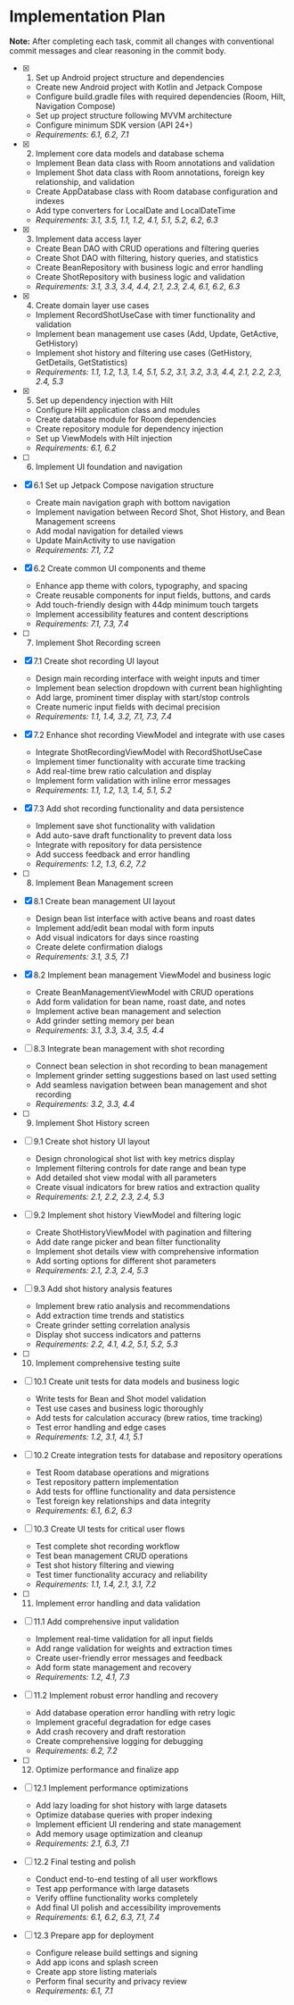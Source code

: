 # Implementation Plan

**Note:** After completing each task, commit all changes with conventional commit messages and clear reasoning in the commit body.

- [x] 1. Set up Android project structure and dependencies
  - Create new Android project with Kotlin and Jetpack Compose
  - Configure build.gradle files with required dependencies (Room, Hilt, Navigation Compose)
  - Set up project structure following MVVM architecture
  - Configure minimum SDK version (API 24+)
  - _Requirements: 6.1, 6.2, 7.1_

- [x] 2. Implement core data models and database schema
  - Implement Bean data class with Room annotations and validation
  - Implement Shot data class with Room annotations, foreign key relationship, and validation
  - Create AppDatabase class with Room database configuration and indexes
  - Add type converters for LocalDate and LocalDateTime
  - _Requirements: 3.1, 3.5, 1.1, 1.2, 4.1, 5.1, 5.2, 6.2, 6.3_

- [x] 3. Implement data access layer
  - Create Bean DAO with CRUD operations and filtering queries
  - Create Shot DAO with filtering, history queries, and statistics
  - Create BeanRepository with business logic and error handling
  - Create ShotRepository with business logic and validation
  - _Requirements: 3.1, 3.3, 3.4, 4.4, 2.1, 2.3, 2.4, 6.1, 6.2, 6.3_

- [x] 4. Create domain layer use cases
  - Implement RecordShotUseCase with timer functionality and validation
  - Implement bean management use cases (Add, Update, GetActive, GetHistory)
  - Implement shot history and filtering use cases (GetHistory, GetDetails, GetStatistics)
  - _Requirements: 1.1, 1.2, 1.3, 1.4, 5.1, 5.2, 3.1, 3.2, 3.3, 4.4, 2.1, 2.2, 2.3, 2.4, 5.3_

- [x] 5. Set up dependency injection with Hilt
  - Configure Hilt application class and modules
  - Create database module for Room dependencies
  - Create repository module for dependency injection
  - Set up ViewModels with Hilt injection
  - _Requirements: 6.1, 6.2_

- [ ] 6. Implement UI foundation and navigation

- [x] 6.1 Set up Jetpack Compose navigation structure






  - Create main navigation graph with bottom navigation
  - Implement navigation between Record Shot, Shot History, and Bean Management screens
  - Add modal navigation for detailed views
  - Update MainActivity to use navigation
  - _Requirements: 7.1, 7.2_

- [x] 6.2 Create common UI components and theme






  - Enhance app theme with colors, typography, and spacing
  - Create reusable components for input fields, buttons, and cards
  - Add touch-friendly design with 44dp minimum touch targets
  - Implement accessibility features and content descriptions
  - _Requirements: 7.1, 7.3, 7.4_

- [ ] 7. Implement Shot Recording screen

- [x] 7.1 Create shot recording UI layout




  - Design main recording interface with weight inputs and timer
  - Implement bean selection dropdown with current bean highlighting
  - Add large, prominent timer display with start/stop controls
  - Create numeric input fields with decimal precision
  - _Requirements: 1.1, 1.4, 3.2, 7.1, 7.3, 7.4_

- [x] 7.2 Enhance shot recording ViewModel and integrate with use cases





  - Integrate ShotRecordingViewModel with RecordShotUseCase
  - Implement timer functionality with accurate time tracking
  - Add real-time brew ratio calculation and display
  - Implement form validation with inline error messages
  - _Requirements: 1.1, 1.2, 1.3, 1.4, 5.1, 5.2_

- [x] 7.3 Add shot recording functionality and data persistence





  - Implement save shot functionality with validation
  - Add auto-save draft functionality to prevent data loss
  - Integrate with repository for data persistence
  - Add success feedback and error handling
  - _Requirements: 1.2, 1.3, 6.2, 7.2_

- [ ] 8. Implement Bean Management screen

- [x] 8.1 Create bean management UI layout







  - Design bean list interface with active beans and roast dates
  - Implement add/edit bean modal with form inputs
  - Add visual indicators for days since roasting
  - Create delete confirmation dialogs
  - _Requirements: 3.1, 3.5, 7.1_

- [x] 8.2 Implement bean management ViewModel and business logic






  - Create BeanManagementViewModel with CRUD operations
  - Add form validation for bean name, roast date, and notes
  - Implement active bean management and selection
  - Add grinder setting memory per bean
  - _Requirements: 3.1, 3.3, 3.4, 3.5, 4.4_

- [ ] 8.3 Integrate bean management with shot recording
  - Connect bean selection in shot recording to bean management
  - Implement grinder setting suggestions based on last used setting
  - Add seamless navigation between bean management and shot recording
  - _Requirements: 3.2, 3.3, 4.4_

- [ ] 9. Implement Shot History screen

- [ ] 9.1 Create shot history UI layout
  - Design chronological shot list with key metrics display
  - Implement filtering controls for date range and bean type
  - Add detailed shot view modal with all parameters
  - Create visual indicators for brew ratios and extraction quality
  - _Requirements: 2.1, 2.2, 2.3, 2.4, 5.3_

- [ ] 9.2 Implement shot history ViewModel and filtering logic
  - Create ShotHistoryViewModel with pagination and filtering
  - Add date range picker and bean filter functionality
  - Implement shot details view with comprehensive information
  - Add sorting options for different shot parameters
  - _Requirements: 2.1, 2.3, 2.4, 5.3_

- [ ] 9.3 Add shot history analysis features
  - Implement brew ratio analysis and recommendations
  - Add extraction time trends and statistics
  - Create grinder setting correlation analysis
  - Display shot success indicators and patterns
  - _Requirements: 2.2, 4.1, 4.2, 5.1, 5.2, 5.3_

- [ ] 10. Implement comprehensive testing suite

- [ ] 10.1 Create unit tests for data models and business logic
  - Write tests for Bean and Shot model validation
  - Test use cases and business logic thoroughly
  - Add tests for calculation accuracy (brew ratios, time tracking)
  - Test error handling and edge cases
  - _Requirements: 1.2, 3.1, 4.1, 5.1_

- [ ] 10.2 Create integration tests for database and repository operations
  - Test Room database operations and migrations
  - Test repository pattern implementation
  - Add tests for offline functionality and data persistence
  - Test foreign key relationships and data integrity
  - _Requirements: 6.1, 6.2, 6.3_

- [ ] 10.3 Create UI tests for critical user flows
  - Test complete shot recording workflow
  - Test bean management CRUD operations
  - Test shot history filtering and viewing
  - Test timer functionality accuracy and reliability
  - _Requirements: 1.1, 1.4, 2.1, 3.1, 7.2_

- [ ] 11. Implement error handling and data validation

- [ ] 11.1 Add comprehensive input validation
  - Implement real-time validation for all input fields
  - Add range validation for weights and extraction times
  - Create user-friendly error messages and feedback
  - Add form state management and recovery
  - _Requirements: 1.2, 4.1, 7.3_

- [ ] 11.2 Implement robust error handling and recovery
  - Add database operation error handling with retry logic
  - Implement graceful degradation for edge cases
  - Add crash recovery and draft restoration
  - Create comprehensive logging for debugging
  - _Requirements: 6.2, 7.2_

- [ ] 12. Optimize performance and finalize app

- [ ] 12.1 Implement performance optimizations
  - Add lazy loading for shot history with large datasets
  - Optimize database queries with proper indexing
  - Implement efficient UI rendering and state management
  - Add memory usage optimization and cleanup
  - _Requirements: 2.1, 6.3, 7.1_

- [ ] 12.2 Final testing and polish
  - Conduct end-to-end testing of all user workflows
  - Test app performance with large datasets
  - Verify offline functionality works completely
  - Add final UI polish and accessibility improvements
  - _Requirements: 6.1, 6.2, 6.3, 7.1, 7.4_

- [ ] 12.3 Prepare app for deployment
  - Configure release build settings and signing
  - Add app icons and splash screen
  - Create app store listing materials
  - Perform final security and privacy review
  - _Requirements: 6.1, 7.1_